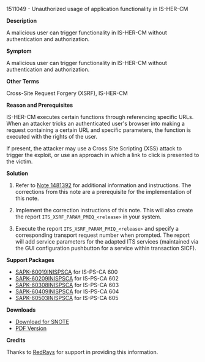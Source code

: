 1511049 - Unauthorized usage of application functionality in IS-HER-CM

**Description**

A malicious user can trigger functionality in IS-HER-CM without authentication and authorization.

**Symptom**

A malicious user can trigger functionality in IS-HER-CM without authentication and authorization.

**Other Terms**

Cross-Site Request Forgery (XSRF), IS-HER-CM

**Reason and Prerequisites**

IS-HER-CM executes certain functions through referencing specific URLs. When an attacker tricks an authenticated user's browser into making a request containing a certain URL and specific parameters, the function is executed with the rights of the user.

If present, the attacker may use a Cross Site Scripting (XSS) attack to trigger the exploit, or use an approach in which a link to click is presented to the victim.

**Solution**

1. Refer to [Note 1481392](https://me.sap.com/notes/1481392) for additional information and instructions. The corrections from this note are a prerequisite for the implementation of this note.

2. Implement the correction instructions of this note. This will also create the report `ITS_XSRF_PARAM_PMIQ_<release>` in your system.

3. Execute the report `ITS_XSRF_PARAM_PMIQ_<release>` and specify a corresponding transport request number when prompted. The report will add service parameters for the adapted ITS services (maintained via the GUI configuration pushbutton for a service within transaction SICF).

**Support Packages**

- [SAPK-60019INISPSCA](https://me.sap.com/supportpackage/SAPK-60019INISPSCA) for IS-PS-CA 600
- [SAPK-60209INISPSCA](https://me.sap.com/supportpackage/SAPK-60209INISPSCA) for IS-PS-CA 602
- [SAPK-60308INISPSCA](https://me.sap.com/supportpackage/SAPK-60308INISPSCA) for IS-PS-CA 603
- [SAPK-60409INISPSCA](https://me.sap.com/supportpackage/SAPK-60409INISPSCA) for IS-PS-CA 604
- [SAPK-60503INISPSCA](https://me.sap.com/supportpackage/SAPK-60503INISPSCA) for IS-PS-CA 605

**Downloads**

- [Download for SNOTE](https://notesdownloads.sap.com/note/0040000008954172017)
- [PDF Version](https://userapps.support.sap.com/sap/support/sfm/notes/print/0001511049?language=en-US&token=0EA47AABB9F2F532BE74327B9E3AB359)

**Credits**

Thanks to [RedRays](https://redrays.io) for support in providing this information.
